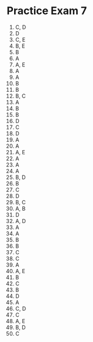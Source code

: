 # Practice Exam 7

1. C, D
2. D
3. C, E
4. B, E
5. B
6. A
7. A, E
8. A
9. A
10. B
11. B
12. B, C
13. A
14. B
15. B
16. D
17. C
18. D
19. A
20. A
21. A, E
22. A
23. A
24. A
25. B, D
26. B
27. C
28. D
29. B, C
30. A, B
31. D
32. A, D
33. A
34. A
35. B
36. B
37. C
38. C
39. A
40. A, E
41. B
42. C
43. B
44. D
45. A
46. C, D
47. C
48. A, E
49. B, D
50. C
